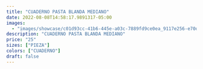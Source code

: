 ```yaml
---
title: "CUADERNO PASTA BLANDA MEDIANO"
date: 2022-08-08T14:58:17.9891317-05:00
images:
  - "images/showcase/c01d93cc-41b6-445e-a03c-7889fd9ce0ea_9117e256-e70d-445b-b22e-38b60c6f6dc0.webp"
description: "CUADERNO PASTA BLANDA MEDIANO"
price: "25"
sizes: ["PIEZA"]
colors: ["CUADERNO"]
draft: false
---
```

